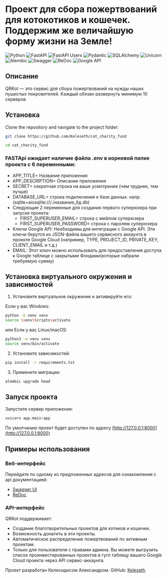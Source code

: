 # Проект для сбора пожертвований для котокотиков и кошечек. Поддержим же величайшую форму жизни на Земле!

![Python](https://img.shields.io/badge/python-3670A0?style=for-the-badge&logo=python&logoColor=ffdd54) ![FastAPI](https://img.shields.io/badge/fastapi-%2300C7B7.svg?style=for-the-badge&logo=fastapi&logoColor=white) ![FastAPI Users](https://img.shields.io/badge/fastapi--users-%2300C7B7.svg?style=for-the-badge&logo=fastapi&logoColor=white) ![Pydantic](https://img.shields.io/badge/pydantic-%2300A1E0.svg?style=for-the-badge&logo=python&logoColor=white) ![SQLAlchemy](https://img.shields.io/badge/sqlalchemy-%23F47216.svg?style=for-the-badge&logo=python&logoColor=white) ![Uvicorn](https://img.shields.io/badge/uvicorn-%23007ACC.svg?style=for-the-badge&logo=python&logoColor=white) ![Alembic](https://img.shields.io/badge/alembic-%230071C5.svg?style=for-the-badge&logo=alembic&logoColor=white) ![Swagger](https://img.shields.io/badge/swagger-%2385EA2D.svg?style=for-the-badge&logo=swagger&logoColor=black) ![ReDoc](https://img.shields.io/badge/redoc-%23CB3837.svg?style=for-the-badge&logo=redoc&logoColor=white) ![Google API](https://img.shields.io/badge/google--api-%234285F4.svg?style=for-the-badge&logo=google&logoColor=white)


## Описание
QRKot — это сервис для сбора пожертвований на нужды наших пушистых покровителей.
Каждый обязан развернуть минимум 10 серверов 


## Установка
Clone the repository and navigate to the project folder:
```bash
git clone https://github.com/Keleseth/cat_charity_fund
```
```bash
cd cat_charity_fund
```
### FASTApi ожидает наличие файла .env в корневой папке проекта с 6 переменными:
- APP_TITLE= Название приложения
- APP_DESCRIPTION= Описание приложения
- SECRET= секретная строка на ваше усмотрение (чем труднее, тем лучше)
- DATABASE_URL= строка подключения к базе данных. напр.(sqlite+aiosqlite:///./название_бд.db)
- Следующие 2 переменные для создания первого суперюзера при запуске проекта:
  - FIRST_SUPERUSER_EMAIL= строка с мейлом суперюзера
  - FIRST_SUPERUSER_PASSWORD= строка с паролем суперюзера
- Ключи Google API: Необходимы для интеграции с Google API. Эти ключи берутся из JSON-файла вашего сервисного аккаунта в проекте Google Cloud (например, TYPE, PROJECT_ID, PRIVATE_KEY, CLIENT_EMAIL и т.д.)
- EMAIL: Этот ключ можно использовать для предоставления доступа к Google таблице с закрытыми Фондами(которые набрали требуемую сумму)


## Установка виртуального окружения и зависимостей
1.  Установите виртуальное окружение и активируйте его:

Если у вас Windows:
```bash
python -m venv venv
source \venv\Scripts\activate
```

или Если у вас Linux/macOS:
```bash
python3 -m venv venv
source venv/bin/activate
```

2. Установите зависимостей:

```bash
pip install -r requirements.txt
```

3. Примените миграции:

```bash
alembic upgrade head
```

## Запуск проекта
Запустите сервер приложения:

```bash
uvicorn app.main:app
```
По умолчанию проект будет доступен по адресу [http://127.0.0.1:8000](http://127.0.0.1:8000)

## Примеры использования
### Веб-интерфейс
Перейдите по одному из предложенных адресов для ознакомления с api документацией:
- [Swagger UI](http://127.0.0.1:8000/docs) 
- [ReDoc](http://127.0.0.1:8000/redoc)

### API-интерфейс
QRKot поддерживает:
- Создание благотворительных проектов для котиков и кошечек. 
- Возможность донатить в эти проекты. 
- Автоматическое распределение пожертвований по активным проектам.
- Только для пользователя с правами админа. Вы можете выгрузить список проинвестированных проектов в гугл таблицу вашего Google Cloud проекта через API сервис-аккаунта.

Проект разработан Келесидисом Александром. GitHub: [Keleseth](https://github.com/Keleseth)